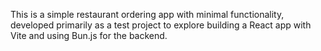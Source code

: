 This is a simple restaurant ordering app with minimal functionality, developed primarily as a test project to explore building a React app with Vite and using Bun.js for the backend.
